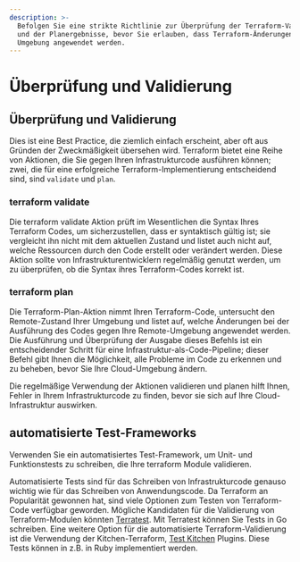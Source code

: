 ```yaml
---
description: >-
  Befolgen Sie eine strikte Richtlinie zur Überprüfung der Terraform-Validierung
  und der Planergebnisse, bevor Sie erlauben, dass Terraform-Änderungen auf eine
  Umgebung angewendet werden.
---
```


# Überprüfung und Validierung

## Überprüfung und Validierung

Dies ist eine Best Practice, die ziemlich einfach erscheint, aber oft aus Gründen der Zweckmäßigkeit übersehen wird. Terraform bietet eine Reihe von Aktionen, die Sie gegen Ihren Infrastrukturcode ausführen können; zwei, die für eine erfolgreiche Terraform-Implementierung entscheidend sind, sind `validate` und `plan`.

### terraform validate

Die terraform validate Aktion prüft im Wesentlichen die Syntax Ihres Terraform Codes, um sicherzustellen, dass er syntaktisch gültig ist; sie vergleicht ihn nicht mit dem aktuellen Zustand und listet auch nicht auf, welche Ressourcen durch den Code erstellt oder verändert werden. Diese Aktion sollte von Infrastrukturentwicklern regelmäßig genutzt werden, um zu überprüfen, ob die Syntax ihres Terraform-Codes korrekt ist.

### terraform plan

Die Terraform-Plan-Aktion nimmt Ihren Terraform-Code, untersucht den Remote-Zustand Ihrer Umgebung und listet auf, welche Änderungen bei der Ausführung des Codes gegen Ihre Remote-Umgebung angewendet werden. Die Ausführung und Überprüfung der Ausgabe dieses Befehls ist ein entscheidender Schritt für eine Infrastruktur-als-Code-Pipeline; dieser Befehl gibt Ihnen die Möglichkeit, alle Probleme im Code zu erkennen und zu beheben, bevor Sie Ihre Cloud-Umgebung ändern.


Die regelmäßige Verwendung der Aktionen validieren und planen hilft Ihnen, Fehler in Ihrem Infrastrukturcode zu finden, bevor sie sich auf Ihre Cloud-Infrastruktur auswirken.


## automatisierte Test-Frameworks


Verwenden Sie ein automatisiertes Test-Framework, um Unit- und Funktionstests zu schreiben, die Ihre terraform Module validieren.


Automatisierte Tests sind für das Schreiben von Infrastrukturcode genauso wichtig wie für das Schreiben von Anwendungscode. Da Terraform an Popularität gewonnen hat, sind viele Optionen zum Testen von Terraform-Code verfügbar geworden. Mögliche Kandidaten für die Validierung von Terraform-Modulen könnten [Terratest](https://terratest.gruntwork.io/). Mit Terratest können Sie Tests in Go schreiben. Eine weitere Option für die automatisierte Terraform-Validierung ist die Verwendung der Kitchen-Terraform, [Test Kitchen](https://github.com/test-kitchen/test-kitchen) Plugins. Diese Tests können in z.B. in Ruby implementiert werden.

